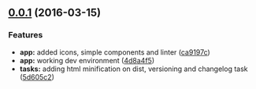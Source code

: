 <a name="0.0.1"></a>
## [0.0.1](https://github.com/hugofqueiros/gulp-es6-boilerplate/compare/4d8a4f5...v0.0.1) (2016-03-15)

### Features

* **app:** added icons, simple components and linter ([ca9197c](https://github.com/hugofqueiros/gulp-es6-boilerplate/commit/ca9197c))
* **app:** working dev environment ([4d8a4f5](https://github.com/hugofqueiros/gulp-es6-boilerplate/commit/4d8a4f5))
* **tasks:** adding html minification on dist, versioning and changelog task ([5d605c2](https://github.com/hugofqueiros/gulp-es6-boilerplate/commit/5d605c2))



